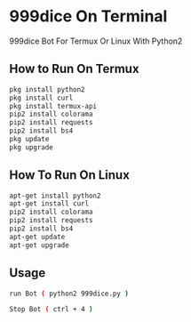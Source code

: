 # 999dice On Terminal
999dice Bot For Termux Or Linux With Python2

## How to Run On Termux 
```bash
pkg install python2
pkg install curl
pkg install termux-api
pip2 install colorama
pip2 install requests
pip2 install bs4
pkg update
pkg upgrade
```

## How To Run On Linux
```bash
apt-get install python2
apt-get install curl
pip2 install colorama
pip2 install requests
pip2 install bs4
apt-get update
apt-get upgrade
```

## Usage
```bash
run Bot ( python2 999dice.py )

Stop Bot ( ctrl + 4 )
```
